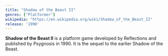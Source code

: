 ```yaml
---
title: "Shadow of the Beast II"
genres: ["Platformer"]
wikipedia: "https://en.wikipedia.org/wiki/Shadow_of_the_Beast_II"
release: '1990'
---
```

**Shadow of the Beast II** is a platform game developed by Reflections and published by Psygnosis in 1990. It is the sequel to the earlier Shadow of the Beast. 